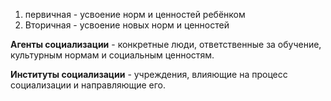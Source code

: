 1. первичная - усвоение норм и ценностей ребёнком
2. Вторичная - усвоение новых норм и ценностей


**Агенты социализации** - конкретные люди, ответственные за обучение,
культурным нормам и социальным ценностям.

**Институты социализации** - учреждения, влияющие на процесс
социализации и направляющие его.